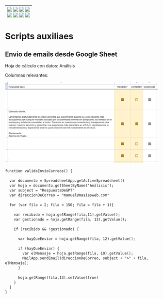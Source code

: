 <div align=right>

|[![](https://img.shields.io/badge/-Inicio-FFF?style=flat&logo=Emlakjet&logoColor=black)](/README.md) [![](https://img.shields.io/badge/-Introducción-FFF?style=flat&logo=abbrobotstudio&logoColor=black)](/documentos/intro.md) [![](https://img.shields.io/badge/-Modelos_de_lenguaje-FFF?style=flat&logo=LiveChat&logoColor=black)](/documentos/LLMs.md) [![](https://img.shields.io/badge/-Panorámica-FFF?style=flat&logo=openstreetmap&logoColor=black)](/documentos/panoramica.md)<br>  [![](https://img.shields.io/badge/-Prompts-FFF?style=flat&logo=Proton&logoColor=black)](/documentos/prompts/README.md) [![](https://img.shields.io/badge/-Ing,_de_prompts-FFF?style=flat&logo=googleearthengine&logoColor=black)](/documentos/ingenieriaDePrompts/README.md) [![](https://img.shields.io/badge/-Patrones-FFF?style=flat&logo=textpattern&logoColor=black)](/documentos/ingenieriaDePrompts/patrones/README.md) [![](https://img.shields.io/badge/-Casos_de_uso-FFF?style=flat&logo=gitbook&logoColor=black)](/documentos/casosDeUso/README.md)|
|-:|

</div>

# Scripts auxiliaes

## Envio de emails desde Google Sheet

Hoja de cálculo con datos: Análisis

Columnas relevantes:

![](/documentos/imagenes/hojaCalculo.png)


```
function validaEnvioCorreos() {

  var documento = SpreadsheetApp.getActiveSpreadsheet()
  var hoja = documento.getSheetByName('Análisis');
  var subject = "RespuestaDeGPT"
  var direccionDeCorreo = "manuel@masiasweb.com"

  for (var fila = 2; fila < 150; fila = fila + 1){

    var recibido = hoja.getRange(fila,11).getValue();
    var gestionado = hoja.getRange(fila, 13).getValue();

    if (recibido && !gestionado) {

      var hayQueEnviar = hoja.getRange(fila, 12).getValue();

      if (hayQueEnviar) {
        var elMensaje = hoja.getRange(fila, 10).getValue();
        MailApp.sendEmail(direccionDeCorreo, subject + ">" + fila, elMensaje);
      }

      hoja.getRange(fila,13).setValue(true)
    }
  }
}
```